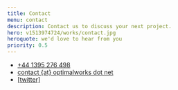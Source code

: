 ```yaml
---
title: Contact
menu: contact
description: Contact us to discuss your next project.
hero: v1513974724/works/contact.jpg
heroquote: we'd love to hear from you
priority: 0.5
---
```


<ul class="contact">
<li><a href="tel:+44-1395-276498" class="icon phone">+44 1395 276 498</a></li>
<li><a href="#" class="icon email">contact {at} optimalworks dot net</a></li>
<li><a href="https://twitter.com/[twitter]" class="icon twitter">[twitter]</a></li>
</ul>
